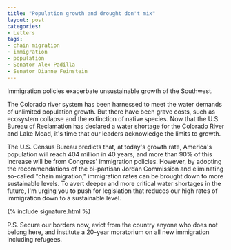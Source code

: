 ```yaml
---
title: "Population growth and drought don't mix"
layout: post
categories:
- Letters
tags:
- chain migration
- immigration
- population
- Senator Alex Padilla
- Senator Dianne Feinstein
---
```


Immigration policies exacerbate unsustainable growth of the Southwest.

The Colorado river system has been harnessed to meet the water demands of unlimited population growth. But there have been grave costs, such as ecosystem collapse and the extinction of native species. Now that the U.S. Bureau of Reclamation has declared a water shortage for the Colorado River and Lake Mead, it's time that our leaders acknowledge the limits to growth.

The U.S. Census Bureau predicts that, at today's growth rate, America's population will reach 404 million in 40 years, and more than 90% of this increase will be from Congress' immigration policies. However, by adopting the recommendations of the bi-partisan Jordan Commission and eliminating so-called "chain migration," immigration rates can be brought down to more sustainable levels. To avert deeper and more critical water shortages in the future, I'm urging you to push for legislation that reduces our high rates of immigration down to a sustainable level.

{% include signature.html %}

P.S. Secure our borders now, evict from the country anyone who does not belong here, and institute a 20-year moratorium on all new immigration including refugees.

